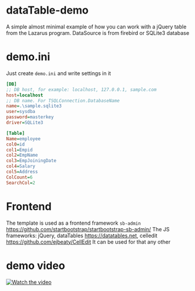 # dataTable-demo
A simple almost minimal example of how you can work with a jQuery table from the Lazarus program. DataSource is from firebird or SQLite3 database

# demo.ini
Just create `demo.ini` and write settings in it
```ini
[DB]
;; DB host, for example: localhost, 127.0.0.1, sample.com
host=localhost
;; DB name. For TSQLConnection.DatabaseName
name=.\sample.sqlite3
user=sysdba
password=masterkey
driver=SQLite3

[Table]
Name=employee
col0=id
col1=Empid
col2=EmpName
col3=EmpJoiningDate
col4=Salary
col5=Address
ColCount=6
SearchCol=2
```

# Frontend
The template is used as a frontend framework `sb-admin` https://github.com/startbootstrap/startbootstrap-sb-admin/
The JS frameworks: jQuery, dataTables https://datatables.net, celledit https://github.com/ejbeaty/CellEdit 
 It can be used for that any other

# demo video

[![Watch the video](https://img.youtube.com/vi/RD104mPfl20/hqdefault.jpg)](https://www.youtube.com/embed/RD104mPfl20)